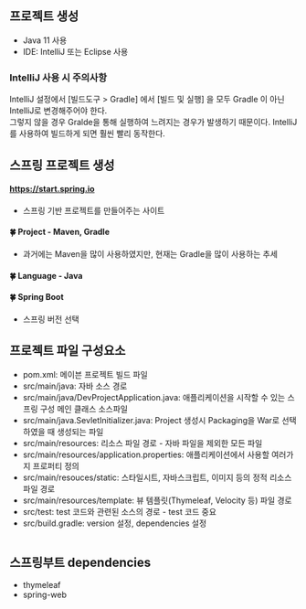 ## 프로젝트 생성

- Java 11 사용
- IDE: IntelliJ 또는 Eclipse 사용

### IntelliJ 사용 시 주의사항

IntelliJ 설정에서 [빌드도구 > Gradle] 에서 [빌드 및 실행] 을 모두 Gradle 이 아닌 IntelliJ로 변경해주어야 한다. <br/>
그렇지 않을 경우 Gralde을 통해 실행하여 느려지는 경우가 발생하기 때문이다. IntelliJ를 사용하여 빌드하게 되면 훨씬 빨리 동작한다.

## 스프링 프로젝트 생성

#### https://start.spring.io

- 스프링 기반 프로젝트를 만들어주는 사이트

#### :four_leaf_clover: Project - Maven, Gradle

- 과거에는 Maven을 많이 사용하였지만, 현재는 Gradle을 많이 사용하는 추세

#### :four_leaf_clover: Language - Java

#### :four_leaf_clover: Spring Boot

- 스프링 버전 선택

## 프로젝트 파일 구성요소

- pom.xml: 메이븐 프로젝트 빌드 파일
- src/main/java: 자바 소스 경로
- src/main/java/DevProjectApplication.java: 애플리케이션을 시작할 수 있는 스프링 구성 메인 클래스 소스파일
- src/main/java.SevletInitializer.java: Project 생성시 Packaging을 War로 선택하였을 때 생성되는 파일
- src/main/resources: 리소스 파일 경로 - 자바 파일을 제외한 모든 파일
- src/main/resources/application.properties: 애플리케이션에서 사용할 여러가지 프로퍼티 정의
- src/main/resouces/static: 스타일시트, 자바스크립트, 이미지 등의 정적 리소스 파일 경로
- src/main/resources/template: 뷰 템플릿(Thymeleaf, Velocity 등) 파일 경로
- src/test: test 코드와 관련된 소스의 경로 - test 코드 중요
- src/build.gradle: version 설정, dependencies 설정

```java
```

## 스프링부트 dependencies

- thymeleaf
- spring-web
